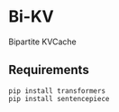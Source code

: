 # Bi-KV
Bipartite KVCache

## Requirements
```
pip install transformers
pip install sentencepiece
```
